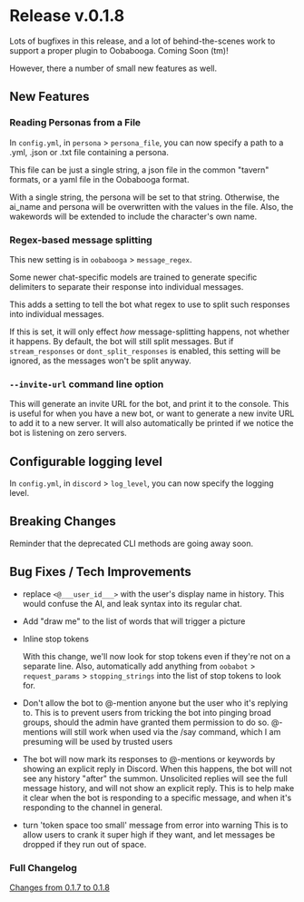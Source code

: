 # Release v.0.1.8

Lots of bugfixes in this release, and a lot of behind-the-scenes work to support a proper plugin to Oobabooga.  Coming Soon (tm)!

However, there a number of small new features as well.

## New Features

### Reading Personas from a File

In `config.yml`, in `persona` > `persona_file`, you can now specify a path to a .yml, .json or .txt file containing a persona.

This file can be just a single string, a json file in the common "tavern" formats, or a yaml file in the Oobabooga format.

With a single string, the persona will be set to that string.  Otherwise, the ai_name and persona will be overwritten with the values in the file.  Also, the wakewords will be extended to include the character's own name.

### Regex-based message splitting

This new setting is in `oobabooga` > `message_regex`.

Some newer chat-specific models are trained to generate specific delimiters to separate their response into individual messages.

This adds a setting to tell the bot what regex to use to split such responses into individual messages.

If this is set, it will only effect *how* message-splitting happens, not whether it happens.  By default, the bot will still split messages.  But if `stream_responses` or `dont_split_responses` is enabled, this setting will be ignored, as the messages won't be split anyway.

### `--invite-url` command line option

This will generate an invite URL for the bot, and print it to the console.  This is useful for when you have a new bot, or want to generate a new invite URL to add it to a new server.  It will also automatically be printed if we notice the bot is listening on zero servers.

## Configurable logging level

In `config.yml`, in `discord` > `log_level`, you can now specify the logging level.

## Breaking Changes

Reminder that the deprecated CLI methods are going away soon.

## Bug Fixes / Tech Improvements

- replace `<@___user_id___>` with the user's display name in history.  This would confuse the AI, and leak syntax into its regular chat.

- Add "draw me" to the list of words that will trigger a picture

- Inline stop tokens

  With this change, we'll now look for stop tokens even if they're not on a separate line.
  Also, automatically add anything from `oobabot` > `request_params` > `stopping_strings` into the list of stop tokens to look for.

- Don't allow the bot to @-mention anyone but the user who it's replying
to.  This is to prevent users from tricking the bot into pinging broad
groups, should the admin have granted them permission to do so.
  @-mentions will still work when used via the /say command, which I am
presuming will be used by trusted users

- The bot will now mark its responses to @-mentions or keywords by showing an explicit reply in Discord.  When this happens, the bot will not see any history "after" the summon.  Unsolicited replies will see the full message history, and will not show an explicit reply.  This is to help make it clear when the bot is responding to a specific message, and when it's responding to the channel in general.

- turn 'token space too small' message from error into warning
  This is to allow users to crank it super high if they want, and let messages be dropped if they run out of space.

### Full Changelog

[Changes from 0.1.7 to 0.1.8](https://github.com/chrisrude/oobabot/compare/v0.1.7...v0.1.8)
